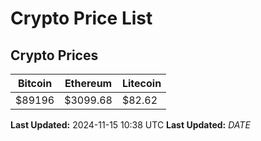 # Crypto Price List

## Crypto Prices
| Bitcoin | Ethereum | Litecoin |
| ------- | -------- | -------- |
| $89196 | $3099.68 | $82.62 |
**Last Updated:** 2024-11-15 10:38 UTC
**Last Updated:** $DATE$
